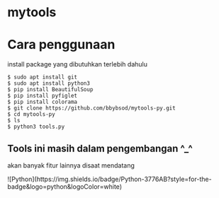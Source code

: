 # mytools
<h1>Cara penggunaan</h1>
<p>install package yang dibutuhkan terlebih dahulu</p>

```
$ sudo apt install git
$ sudo apt install python3
$ pip install BeautifulSoup
$ pip install pyfiglet
$ pip install colorama
$ git clone https://github.com/bbybsod/mytools-py.git
$ cd mytools-py
$ ls
$ python3 tools.py
```

<h2>Tools ini masih dalam pengembangan ^_^</h2>
<p>akan banyak fitur lainnya disaat mendatang</p>
![Python](https://img.shields.io/badge/Python-3776AB?style=for-the-badge&logo=python&logoColor=white)
